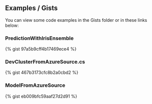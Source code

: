 Examples / Gists
-----------------

You can view some code examples in the Gists folder or in these links below:


### PredictionWithIrisEnsemble
{% gist 97a5b9cff4b17469ece4 %}

### DevClusterFromAzureSource.cs
{% gist 467b3173cfc8b2a0cbd2 %}

### ModelFromAzureSource
{% gist eb009bfc59aaf27d2d91 %}